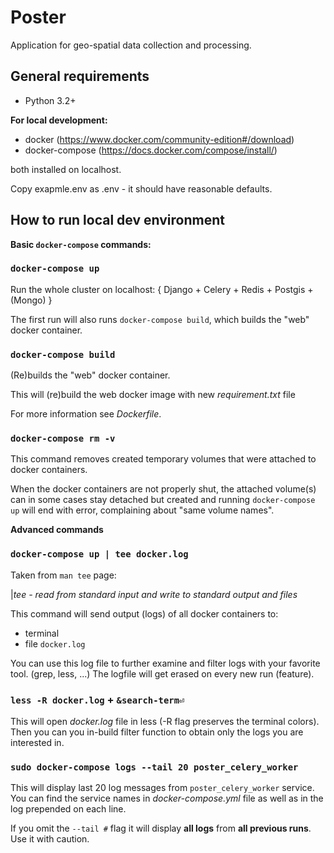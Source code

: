 # Poster

Application for geo-spatial data collection and processing. 

## General requirements

* Python 3.2+

**For local development:**
* docker (https://www.docker.com/community-edition#/download)
* docker-compose (https://docs.docker.com/compose/install/)

both installed on localhost.

Copy exapmle.env as .env - it should have reasonable defaults.

## How to run local dev environment

**Basic `docker-compose` commands:**

### `docker-compose up`

Run the whole cluster on localhost:
 { Django + Celery + Redis + Postgis + (Mongo) }
   
The first run will also runs `docker-compose build`,
 which builds the "web" docker container.

### `docker-compose build`
(Re)builds the "web" docker container.

This will (re)build the web docker image with new 
 *requirement.txt* file
 
For more information see *Dockerfile*.

### `docker-compose rm -v`
This command removes created temporary volumes that were
 attached to docker containers.
 
When the docker containers are not properly shut, 
 the attached volume(s) can in some cases stay
 detached but created and running `docker-compose up` will
 end with error, complaining about "same volume names".

**Advanced commands**

### `docker-compose up | tee docker.log`

Taken from `man tee` page:

|*tee - read from standard input and write to standard output and files*

This command will send output (logs) of all docker containers to:
* terminal
* file `docker.log`

You can use this log file to further examine and filter logs with your
 favorite tool. (grep, less, ...)
 The logfile will get erased on every new run (feature).
 
### `less -R docker.log` + `&search-term⏎`

This will open *docker.log* file in less (-R flag preserves 
 the terminal colors). Then you can you in-build filter function
 to obtain only the logs you are interested in.

### `sudo docker-compose logs --tail 20 poster_celery_worker`
This will display last 20 log messages from `poster_celery_worker` service.
 You can find the service names in *docker-compose.yml* file as well as in
 the log prepended on each line. 
 
If you omit the `--tail #` flag it will display **all logs** 
 from **all previous runs**. Use it with caution.
